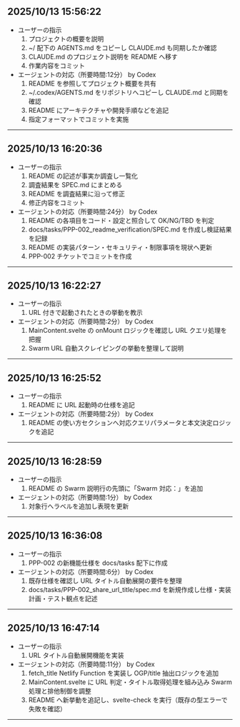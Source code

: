 ## 2025/10/13 15:56:22
- ユーザーの指示
    1. プロジェクトの概要を説明
    2. ~/ 配下の AGENTS.md をコピーし CLAUDE.md も同期したか確認
    3. CLAUDE.md のプロジェクト説明を README へ移す
    4. 作業内容をコミット
- エージェントの対応（所要時間:12分） by Codex
    1. README を参照してプロジェクト概要を共有
    2. ~/.codex/AGENTS.md をリポジトリへコピーし CLAUDE.md と同期を確認
    3. README にアーキテクチャや開発手順などを追記
    4. 指定フォーマットでコミットを実施
----
## 2025/10/13 16:20:36
- ユーザーの指示
    1. README の記述が事実か調査し一覧化
    2. 調査結果を SPEC.md にまとめる
    3. README を調査結果に沿って修正
    4. 修正内容をコミット
- エージェントの対応（所要時間:24分） by Codex
    1. README の各項目をコード・設定と照合して OK/NG/TBD を判定
    2. docs/tasks/PPP-002_readme_verification/SPEC.md を作成し検証結果を記録
    3. README の実装パターン・セキュリティ・制限事項を現状へ更新
    4. PPP-002 チケットでコミットを作成
----
## 2025/10/13 16:22:27
- ユーザーの指示
    1. URL 付きで起動されたときの挙動を教示
- エージェントの対応（所要時間:2分） by Codex
    1. MainContent.svelte の onMount ロジックを確認し URL クエリ処理を把握
    2. Swarm URL 自動スクレイピングの挙動を整理して説明
----
## 2025/10/13 16:25:52
- ユーザーの指示
    1. README に URL 起動時の仕様を追記
- エージェントの対応（所要時間:2分） by Codex
    1. README の使い方セクションへ対応クエリパラメータと本文決定ロジックを追記
----
## 2025/10/13 16:28:59
- ユーザーの指示
    1. README の Swarm 説明行の先頭に「Swarm 対応：」を追加
- エージェントの対応（所要時間:1分） by Codex
    1. 対象行へラベルを追加し表現を更新
----
## 2025/10/13 16:36:08
- ユーザーの指示
    1. PPP-002 の新機能仕様を docs/tasks 配下に作成
- エージェントの対応（所要時間:6分） by Codex
    1. 既存仕様を確認し URL タイトル自動展開の要件を整理
    2. docs/tasks/PPP-002_share_url_title/spec.md を新規作成し仕様・実装計画・テスト観点を記述
----
## 2025/10/13 16:47:14
- ユーザーの指示
    1. URL タイトル自動展開機能を実装
- エージェントの対応（所要時間:11分） by Codex
    1. fetch_title Netlify Function を実装し OGP/title 抽出ロジックを追加
    2. MainContent.svelte に URL 判定・タイトル取得処理を組み込み Swarm 処理と排他制御を調整
    3. README へ新挙動を追記し、svelte-check を実行（既存の型エラーで失敗を確認）
----
